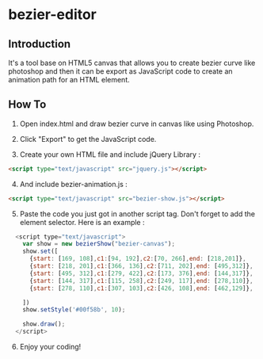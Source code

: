# bezier-editor

## Introduction

It's a tool base on HTML5 canvas that allows you to create bezier curve like photoshop
and then it can be export as JavaScript code to create an animation path for an HTML element.

## How To

1. Open index.html and draw bezier curve in canvas like using Photoshop.

2. Click "Export" to get the JavaScript code.

3. Create your own HTML file and include jQuery Library :

  ```html
  <script type="text/javascript" src="jquery.js"></script>
  ```

4. And include bezier-animation.js :

  ```html
  <script type="text/javascript" src="bezier-show.js"></script>
  ```

5. Paste the code you just got in another script tag. Don't forget to add the element selector. Here is an example :

  ```js
    <script type="text/javascript">
      var show = new bezierShow("bezier-canvas");
      show.set([
        {start: [169, 108],c1:[94, 192],c2:[70, 266],end: [218,201]},
        {start: [218, 201],c1:[366, 136],c2:[711, 202],end: [495,312]},
        {start: [495, 312],c1:[279, 422],c2:[173, 376],end: [144,317]},
        {start: [144, 317],c1:[115, 258],c2:[249, 117],end: [278,110]},
        {start: [278, 110],c1:[307, 103],c2:[426, 108],end: [462,129]},

      ])
      show.setStyle('#00f58b', 10);

      show.draw();
    </script>
  ```

6. Enjoy your coding!
